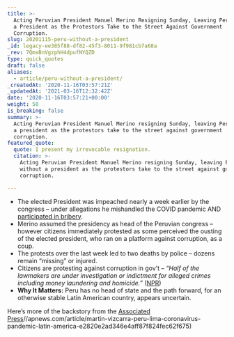 ```yaml
---
title: >-
  Acting Peruvian President Manuel Merino Resigning Sunday, Leaving Peru without
  a President as the Protestors Take to the Street Against Government
  Corruption.
slug: 20201115-peru-without-a-president
_id: legacy-ee385f88-df82-45f3-8011-9f981cb7a68a
_rev: 7QmxBnVgzphH4dpufNYQZD
type: quick_quotes
draft: false
aliases:
  - article/peru-without-a-president/
_createdAt: '2020-11-16T03:57:21Z'
_updatedAt: '2021-03-16T12:32:42Z'
date: '2020-11-16T03:57:21+00:00'
weight: 50
is_breaking: false
summary: >-
  Acting Peruvian President Manuel Merino resigning Sunday, leaving Peru without
  a president as the protestors take to the street against government
  corruption.
featured_quote:
  quote: I present my irrevocable resignation.
  citation: >-
    Acting Peruvian President Manuel Merino resigning Sunday, leaving Peru
    without a president as the protestors take to the street against government
    corruption.

---
```

* The elected President was impeached nearly a week earlier by the congress – under allegations he mishandled the COVID pandemic AND [participated in bribery](https://www.npr.org/2020/11/10/933334195/in-midst-of-pandemic-crisis-perus-legislature-impeaches-the-nations-president).
* Merino assumed the presidency as head of the Peruvian congress – however citizens immediately protested as some perceived the ousting of the elected president, who ran on a platform against corruption, as a coup.
* The protests over the last week led to two deaths by police – dozens remain “missing” or injured.
* Citizens are protesting against corruption in gov’t – _“Half of the lawmakers are under investigation or indictment for alleged crimes including money laundering and homicide.”_ ([NPR](https://www.npr.org/2020/11/15/935215282/perus-interim-president-resigns-after-a-tumultuous-week-of-protests))
* **Why It Matters:** Peru has no head of state and the path forward, for an otherwise stable Latin American country, appears uncertain.

Here’s more of the backstory from the [Associated Press](https://apnews.com/article/martin-vizcarra-peru-lima-coronavirus-pandemic-latin-america-e2820e2ad346e4aff87f824fec62f675)//apnews.com/article/martin-vizcarra-peru-lima-coronavirus-pandemic-latin-america-e2820e2ad346e4aff87f824fec62f675)